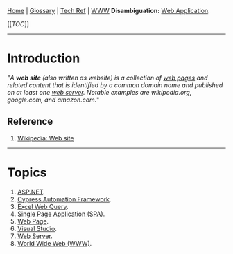 [Home](/Slalom-LLC/Slalom-Consulting) | [Glossary](/Glossary) | [Tech Ref](/Tech-Ref) | [WWW](/Tech-Ref/WWW-\(World-Wide-Web\))
**Disambiguation:** [Web Application](/Tech-Ref/WWW-\(World-Wide-Web\)/Web-Application).

[[_TOC_]]

---
# Introduction
"_A ***web site*** (also written as website) is a collection of [web pages](/Tech-Ref/WWW-\(World-Wide-Web\)/Web-Page) and related content that is identified by a common domain name and published on at least one [web server](/Tech-Ref/WWW-\(World-Wide-Web\)/Web-Server). Notable examples are wikipedia.org, google.com, and amazon.com._"

## Reference
1. [Wikipedia: Web site](https://en.wikipedia.org/wiki/Web_site)

---
# Topics
1. [ASP.NET](/Tech-Ref/Software-Development/NET-Framework/ASP.NET).
1. [Cypress Automation Framework](/Tech-Ref/Software-Development/JavaScript/Node.js/Cypress-Automation-Framework).
1. [Excel Web Query](/Tech-Ref/Microsoft/Microsoft-Excel/Excel-Web-Query).
1. [Single Page Application (SPA)](/Tech-Ref/WWW-\(World-Wide-Web\)/Web-Application/SPA-\(Single-Page-Application\)).
1. [Web Page](/Tech-Ref/WWW-\(World-Wide-Web\)/Web-Page).
1. [Visual Studio](/Tech-Ref/Microsoft/Visual-Studio).
1. [Web Server](/Tech-Ref/WWW-\(World-Wide-Web\)/Web-Server).
1. [World Wide Web (WWW)](/Tech-Ref/WWW-\(World-Wide-Web\)).
